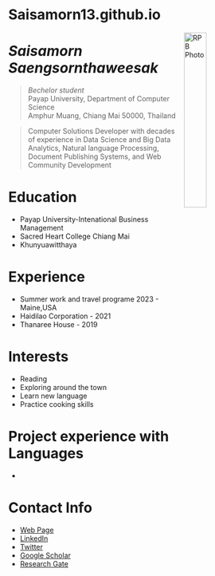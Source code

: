 # Saisamorn13.github.io

<img src="http://rbatzing.github.io/img/bob5.png" alt="RPB Photo" align="right" width="30%"/>

# _Saisamorn Saengsornthaweesak_
> _Bechelor student_<br />
> Payap University, Department of Computer Science<br />
> Amphur Muang, Chiang Mai 50000, Thailand<br />

> Computer Solutions Developer with decades of experience in Data Science and Big Data Analytics, Natural language Processing, Document Publishing Systems, and Web Community Development

# Education
* Payap University-Intenational Business Management
* Sacred Heart College Chiang Mai
* Khunyuawitthaya 

# Experience
* Summer work and travel programe 2023 - Maine,USA
* Haidilao Corporation - 2021
* Thanaree House - 2019
# Interests
* Reading
* Exploring around the town
* Learn new language
* Practice cooking skills

# Project experience with Languages
* 
# Contact Info
* [Web Page](https://rbatzing.github.io)
* [LinkedIn](https://www.linkedin.com/in/robert-batzinger)
* [Twitter](https://twitter.com/rbatz)
* [Google Scholar](https://scholar.google.com/citations?user=LYSacdYAAAAJ&hl=en)
* [Research Gate](https://www.researchgate.net/profile/Robert-Batzinger)



